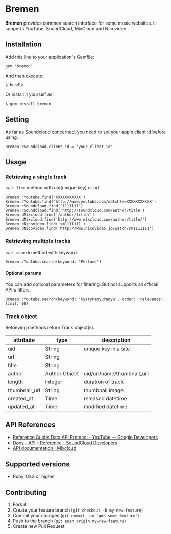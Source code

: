 # Bremen

**Bremen** provides common search interface for some music websites. it supports YouTube, SoundCloud, MixCloud and Nicovideo

## Installation

Add this line to your application's Gemfile:

    gem 'bremen'

And then execute:

    $ bundle

Or install it yourself as:

    $ gem install bremen

## Setting

As far as Soundcloud concerned, you need to set your app's client id before using.

    Bremen::Soundcloud.client_id = 'your_client_id'

## Usage

### Retrieving a single track

call `.find` method with uid(unique key) or url.

    Bremen::Youtube.find('XXXXXXXXXXX')
    Bremen::Youtube.find('http://www.youtube.com/watch?v=XXXXXXXXXXX')
    Bremen::Soundcloud.find('1111111')
    Bremen::Soundcloud.find('http://soundcloud.com/author/title')
    Bremen::Mixcloud.find('/author/title/')
    Bremen::Mixcloud.find('http://www.mixcloud.com/author/title/')
    Bremen::Nicovideo.find('sm1111111')
    Bremen::Nicovideo.find('http://www.nicovideo.jp/watch/sm1111111')

### Retrieving multiple tracks

call `.search` method with keyword.

    Bremen::Youtube.search(keyword: 'Perfume')

#### Optional params

You can add optional parameters for filtering. But not supports all official API's filters.

    Bremen::Youtube.search(keyword: 'KyaryPamyuPamyu', order: 'relevance', limit: 10)

### Track object

Retrieving methods return Track object(s).

attribute    |type         |description               |
-------------|-------------|--------------------------|
uid          |String       |unique key in a site      |
url          |String       |                          |
title        |String       |                          |
author       |Author Object|uid/url/name/thumbnail_url|
length       |Integer      |duration of track         |
thumbnail_url|String       |thumbnail image           |
created_at   |Time         |released datetime         |
updated_at   |Time         |modified datetime         |

## API References

- [Reference Guide: Data API Protocol - YouTube — Google Developers](https://developers.google.com/youtube/2.0/reference#Searching_for_videos)
- [Docs - API - Reference - SoundCloud Developers](http://developers.soundcloud.com/docs/api/reference#tracks)
- [API documentation | Mixcloud](http://www.mixcloud.com/developers/documentation/#search)

## Supported versions

- Ruby 1.9.3 or higher

## Contributing

1. Fork it
2. Create your feature branch (`git checkout -b my-new-feature`)
3. Commit your changes (`git commit -am 'Add some feature'`)
4. Push to the branch (`git push origin my-new-feature`)
5. Create new Pull Request
